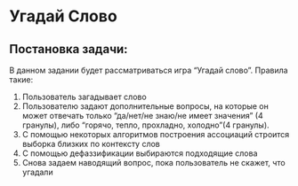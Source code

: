# Угадай Слово
## Постановка задачи:
В данном задании будет рассматриваться игра “Угадай слово”. 
Правила такие: 
1) Пользователь загадывает слово
2) Пользователю задают дополнительные вопросы, на которые он может отвечать только “да/нет/не знаю/не имеет значения” (4 гранулы), либо “горячо, тепло, прохладно, холодно”(4 гранулы).
3) С помощью некоторых алгоритмов построения ассоциаций строится выборка близких по контексту слов
4) С помощью дефаззификации выбираются подходящие слова
5) Снова задаем наводящий вопрос, пока пользователь не скажет, что угадали
